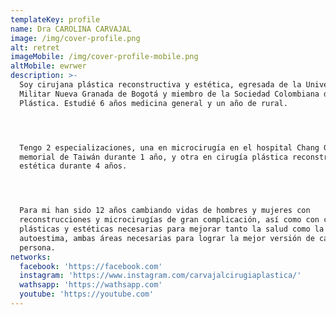 ```yaml
---
templateKey: profile
name: Dra CAROLINA CARVAJAL
image: /img/cover-profile.png
alt: retret
imageMobile: /img/cover-profile-mobile.png
altMobile: ewrwer
description: >-
  Soy cirujana plástica reconstructiva y estética, egresada de la Universidad
  Militar Nueva Granada de Bogotá y miembro de la Sociedad Colombiana de Cirugía
  Plástica. Estudié 6 años medicina general y un año de rural.




  Tengo 2 especializaciones, una en microcirugía en el hospital Chang Gung
  memorial de Taiwán durante 1 año, y otra en cirugía plástica reconstructiva y
  estética durante 4 años.




  Para mi han sido 12 años cambiando vidas de hombres y mujeres con
  reconstrucciones y microcirugías de gran complicación, así como con cirugías
  plásticas y estéticas necesarias para mejorar tanto la salud como la
  autoestima, ambas áreas necesarias para lograr la mejor versión de cada
  persona.
networks:
  facebook: 'https://facebook.com'
  instagram: 'https://www.instagram.com/carvajalcirugiaplastica/'
  wathsapp: 'https://wathsapp.com'
  youtube: 'https://youtube.com'
---
```


